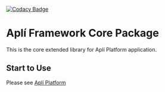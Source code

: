 [![Codacy Badge](https://api.codacy.com/project/badge/Grade/1fa82621056e483b8926951cce50478a)](https://www.codacy.com/app/mandrade.danilo/apli-core?utm_source=github.com&amp;utm_medium=referral&amp;utm_content=dmandrade/apli-core&amp;utm_campaign=Badge_Grade)

# Aplí Framework Core Package

This is the core extended library for Aplí Platform application.

## Start to Use

Please see [Aplí Platform](https://github.com/dmandrade/apli-platform)
